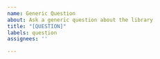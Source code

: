 ```yaml
---
name: Generic Question
about: Ask a generic question about the library
title: "[QUESTION]"
labels: question
assignees: ''

---
```

